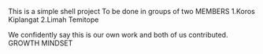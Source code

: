 This is a simple shell project
To be done in groups of two
MEMBERS
1.Koros Kiplangat
2.Limah Temitope

We confidently say this is our own work and both of us contributed.
             GROWTH MINDSET

